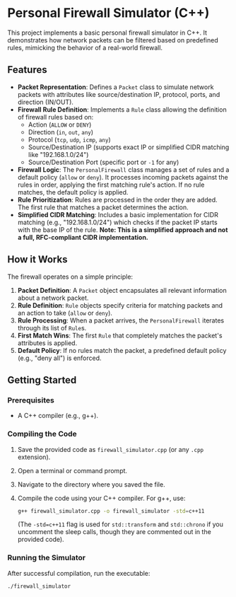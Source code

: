 # Personal Firewall Simulator (C++)

This project implements a basic personal firewall simulator in C++. It demonstrates how network packets can be filtered based on predefined rules, mimicking the behavior of a real-world firewall.

## Features

* **Packet Representation**: Defines a `Packet` class to simulate network packets with attributes like source/destination IP, protocol, ports, and direction (IN/OUT).
* **Firewall Rule Definition**: Implements a `Rule` class allowing the definition of firewall rules based on:
    * Action (`ALLOW` or `DENY`)
    * Direction (`in`, `out`, `any`)
    * Protocol (`tcp`, `udp`, `icmp`, `any`)
    * Source/Destination IP (supports exact IP or simplified CIDR matching like "192.168.1.0/24")
    * Source/Destination Port (specific port or `-1` for any)
* **Firewall Logic**: The `PersonalFirewall` class manages a set of rules and a default policy (`allow` or `deny`). It processes incoming packets against the rules in order, applying the first matching rule's action. If no rule matches, the default policy is applied.
* **Rule Prioritization**: Rules are processed in the order they are added. The first rule that matches a packet determines the action.
* **Simplified CIDR Matching**: Includes a basic implementation for CIDR matching (e.g., "192.168.1.0/24") which checks if the packet IP starts with the base IP of the rule. **Note: This is a simplified approach and not a full, RFC-compliant CIDR implementation.**

## How it Works

The firewall operates on a simple principle:

1.  **Packet Definition**: A `Packet` object encapsulates all relevant information about a network packet.
2.  **Rule Definition**: `Rule` objects specify criteria for matching packets and an action to take (`allow` or `deny`).
3.  **Rule Processing**: When a packet arrives, the `PersonalFirewall` iterates through its list of `Rule`s.
4.  **First Match Wins**: The first `Rule` that completely matches the packet's attributes is applied.
5.  **Default Policy**: If no rules match the packet, a predefined default policy (e.g., "deny all") is enforced.

## Getting Started

### Prerequisites

* A C++ compiler (e.g., g++).

### Compiling the Code

1.  Save the provided code as `firewall_simulator.cpp` (or any `.cpp` extension).
2.  Open a terminal or command prompt.
3.  Navigate to the directory where you saved the file.
4.  Compile the code using your C++ compiler. For g++, use:

    ```bash
    g++ firewall_simulator.cpp -o firewall_simulator -std=c++11
    ```
    (The `-std=c++11` flag is used for `std::transform` and `std::chrono` if you uncomment the sleep calls, though they are commented out in the provided code).

### Running the Simulator

After successful compilation, run the executable:

```bash
./firewall_simulator
